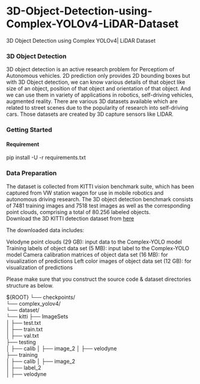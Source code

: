 # 3D-Object-Detection-using-Complex-YOLOv4-LiDAR-Dataset
3D Object Detection using Complex YOLOv4| LiDAR Dataset
### 3D Object Detection
3D object detection is an active research problem for Perceptiom of Autonomous vehicles. 2D prediction only provides 2D bounding boxes but with 3D Object detection, we can know various details of that object like size of an object, position of that object and orientation of that object. And we can use them in variety of applications in robotics, self-driving vehicles, augmented reality. There are various 3D datasets available which are related to street scenes due to the popularity of research into self-driving cars. Those datasets are created by 3D capture sensors like LIDAR.

### Getting Started
#### Requirement
pip install -U -r requirements.txt

### Data Preparation
The dataset is collected from KITTI vision benchmark suite, which has been captured from VW station wagon for use in mobile robotics and autonomous driving research. The 3D object detection benchmark consists of 7481 training images and 7518 test images as well as the corresponding point clouds, comprising a total of 80.256 labeled objects.                                                                                                                                                                  
Download the 3D KITTI detection dataset from [here](http://www.cvlibs.net/datasets/kitti/eval_object.php?obj_benchmark=3d)

The downloaded data includes:

Velodyne point clouds (29 GB): input data to the Complex-YOLO model
Training labels of object data set (5 MB): input label to the Complex-YOLO model
Camera calibration matrices of object data set (16 MB): for visualization of predictions
Left color images of object data set (12 GB): for visualization of predictions

Please make sure that you construct the source code & dataset directories structure as below.

${ROOT}
└── checkpoints/                                                                                                                                                       
    └── complex_yolov4/                                                                                                                                                                                                                                                                                              
    └── dataset/                                                                                                                                                       
└── kitti
├── ImageSets                                                                                                                                                           
│   ├── test.txt                                                                                                                                                       
│   ├── train.txt                                                                                                                                                       
│   ├── val.txt                                                                                                                                                         
├── testing                                                                                                                                                             
│   ├── calib                                                                                                                                                            │   ├── image_2                                                                                                                                                         │   ├── velodyne                                                                                                              
├── training                                                                                                                                                           
│   ├── calib
│   ├── image_2                                                                                                                                                         
│   ├── label_2                                                                                                                                                         
│   ├── velodyne                                                                                                                                                                                                                



